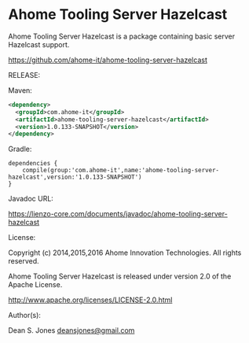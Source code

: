 Ahome Tooling Server Hazelcast
======

Ahome Tooling Server Hazelcast is a package containing basic server Hazelcast support.

https://github.com/ahome-it/ahome-tooling-server-hazelcast

RELEASE:

Maven:
```xml
<dependency>
  <groupId>com.ahome-it</groupId>
  <artifactId>ahome-tooling-server-hazelcast</artifactId>
  <version>1.0.133-SNAPSHOT</version>
</dependency>
```
Gradle:
```
dependencies {
    compile(group:'com.ahome-it',name:'ahome-tooling-server-hazelcast',version:'1.0.133-SNAPSHOT')
}
```
Javadoc URL:

https://lienzo-core.com/documents/javadoc/ahome-tooling-server-hazelcast

License:

Copyright (c) 2014,2015,2016 Ahome Innovation Technologies. All rights reserved.

Ahome Tooling Server Hazelcast is released under version 2.0 of the Apache License.

http://www.apache.org/licenses/LICENSE-2.0.html

Author(s):

Dean S. Jones
deansjones@gmail.com
